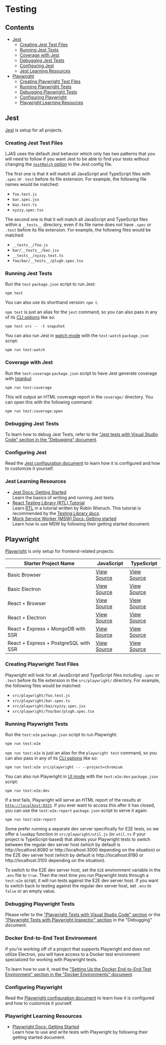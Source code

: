 # Testing

## Contents

-   [Jest](#jest)
    -   [Creating Jest Test Files](#creating-jest-test-files)
    -   [Running Jest Tests](#running-jest-tests)
    -   [Coverage with Jest](#coverage-with-jest)
    -   [Debugging Jest Tests](#debugging-jest-tests)
    -   [Configuring Jest](#configuring-jest)
    -   [Jest Learning Resources](#jest-learning-resources)
-   [Playwright](#playwright)
    -   [Creating Playwright Test Files](#creating-playwright-test-files)
    -   [Running Playwright Tests](#running-playwright-tests)
    -   [Debugging Playwright Tests](#debugging-playwright-tests)
    -   [Configuring Playwright](#configuring-playwright)
    -   [Playwright Learning Resources](#playwright-learning-resources)

## Jest

[Jest](https://jestjs.io) is setup for all projects.

### Creating Jest Test Files

LJAS uses the default Jest behavior which only has two patterns that you will need to follow if you want Jest to be able to find your tests without changing the [`testMatch` option](https://jestjs.io/docs/configuration#testmatch-arraystring) in the Jest config file.

The first one is that it will match all JavaScript and TypeScript files with `.spec` or `.test` before its file extension. For example, the following file names would be matched:

-   `foo.test.js`
-   `bar.spec.jsx`
-   `baz.test.ts`
-   `xyzzy.spec.tsx`

The second one is that it will match all JavaScript and TypeScript files within a `__tests__` directory, even if its file name does not have `.spec` or `.test` before its file extension. For example, the following files would be matched:

-   `__tests__/foo.js`
-   `bar/__tests__/baz.jsx`
-   `__tests__/xyzzy.test.ts`
-   `foo/bar/__tests__/plugh.spec.tsx`

### Running Jest Tests

Run the `test` `package.json` script to run Jest:

```console
npm test
```

You can also use its shorthand version: `npm t`.

`npm test` is just an alias for the `jest` command, so you can also pass in any of its [CLI options](https://jestjs.io/docs/cli) like so:

```console
npm test src -- -t snapshot
```

You can also run Jest in [watch mode](https://jestjs.io/docs/cli#--watch) with the `test:watch` `package.json` script:

```console
npm run test:watch
```

### Coverage with Jest

Run the `test:coverage` `package.json` script to have Jest generate coverage with [Istanbul](https://istanbul.js.org):

```console
npm run test:coverage
```

This will output an HTML coverage report in the `coverage/` directory. You can open this with the following command:

```console
npm run test:coverage:open
```

### Debugging Jest Tests

To learn how to debug Jest Tests, refer to the ["Jest tests with Visual Studio Code" section in the "Debugging" document](./debugging.md#jest-tests-with-visual-studio-code).

### Configuring Jest

Read the [Jest configuration document](../configuration/jest.md) to learn how it is configured and how to customize it yourself.

### Jest Learning Resources

-   [Jest Docs: Getting Started](https://jestjs.io/docs/getting-started)  
    Learn the basics of writing and running Jest tests.
-   [React Testing Library (RTL) Tutorial](https://robinwieruch.de/react-testing-library)  
     Learn [RTL](https://testing-library.com/docs/react-testing-library/intro) in a tutorial written by Robin Wieruch. This tutorial is recommended by the [Testing Library docs](https://testing-library.com/docs/react-testing-library/intro#tutorials).
-   [Mock Service Worker (MSW) Docs: Getting started](https://mswjs.io/docs/getting-started)  
     Learn how to use MSW by following their getting started document.

## Playwright

[Playwright](https://playwright.dev) is only setup for frontend-related projects:

| Starter Project Name                  | JavaScript                                                                                                     | TypeScript                                                                                                        |
| ------------------------------------- | -------------------------------------------------------------------------------------------------------------- | ----------------------------------------------------------------------------------------------------------------- |
| Basic Browser                         | [View Source](https://github.com/mattlean/lean-js-app-starter/tree/v1.0.0/starters/basic-browser)              | [View Source](https://github.com/mattlean/lean-js-app-starter/tree/v1.0.0/starters/basic-browser-ts)              |
| Basic Electron                        | [View Source](https://github.com/mattlean/lean-js-app-starter/tree/v1.0.0/starters/basic-electron)             | [View Source](https://github.com/mattlean/lean-js-app-starter/tree/v1.0.0/starters/basic-electron-ts)             |
| React + Browser                       | [View Source](https://github.com/mattlean/lean-js-app-starter/tree/v1.0.0/starters/react-browser)              | [View Source](https://github.com/mattlean/lean-js-app-starter/tree/v1.0.0/starters/react-browser-ts)              |
| React + Electron                      | [View Source](https://github.com/mattlean/lean-js-app-starter/tree/v1.0.0/starters/react-electron)             | [View Source](https://github.com/mattlean/lean-js-app-starter/tree/v1.0.0/starters/react-electron-ts)             |
| React + Express + MongoDB with SSR    | [View Source](https://github.com/mattlean/lean-js-app-starter/tree/v1.0.0/starters/react-express-mongo-ssr)    | [View Source](https://github.com/mattlean/lean-js-app-starter/tree/v1.0.0/starters/react-express-mongo-ssr-ts)    |
| React + Express + PostgreSQL with SSR | [View Source](https://github.com/mattlean/lean-js-app-starter/tree/v1.0.0/starters/react-express-postgres-ssr) | [View Source](https://github.com/mattlean/lean-js-app-starter/tree/v1.0.0/starters/react-express-postgres-ssr-ts) |

### Creating Playwright Test Files

Playwright will look for all JavaScript and TypeScript files including `.spec` or `.test` before its file extension in the `src/playwright/` directory. For example, the following files would be matched:

-   `src/playwright/foo.test.js`
-   `src/playwright/bar.spec.ts`
-   `src/playwright/baz/xyzzy.spec.jsx`
-   `src/playwright/foo/bar/plugh.spec.tsx`

### Running Playwright Tests

Run the `test:e2e` `package.json` script to run Playwright:

```console
npm run test:e2e
```

`npm run test:e2e` is just an alias for the `playwright test` command, so you can also pass in any of its [CLI options](https://playwright.dev/docs/test-cli) like so:

```console
npm run test:e2e src/playwright -- --project=chromium
```

You can also run Playwright in [UI mode](https://playwright.dev/docs/test-ui-mode) with the `test:e2e:dev` `package.json` script:

```console
npm run test:e2e:dev
```

If a test fails, Playwright will serve an HTML report of the results at [`http://localhost:9323`](http://localhost:9323). If you ever want to access this after it has closed, you can use the `test:e2e:report` `package.json` script to serve it again:

```console
npm run test:e2e:report
```

Some prefer running a separate dev server specifically for E2E tests, so we offer a `loadApp` function in `src/playwright/util.js` (or `util.ts` if your project is TypeScript-based) that allows your Playwright tests to switch between the regular dev server host (which by default is http://localhost:8080 or http://localhost:3000 depending on the situation) or the E2E dev server host (which by default is http://localhost:8180 or http://localhost:3100 depending on the situation).

To switch to the E2E dev server host, set the `E2E` environment variable in the `.env` file to `true`. Then the next time you run Playwright tests through a `test:e2e` script, it will run tests against the E2E dev server host. If you want to switch back to testing against the regular dev server host, set `.env` to `false` or an empty value.

### Debugging Playwright Tests

Please refer to the ["Playwright Tests with Visual Studio Code" section](./debugging.md#playwright-tests-with-visual-studio-code) or the ["Playwright Tests with Playwright Inspector" section](./debugging.md#playwright-tests-with-playwright-inspector) in the "Debugging" document.

### Docker End-to-End Test Environment

If you're working off of a project that supports Playwright and does not utilize Electron, you will have access to a Docker test environment specialized for working with Playwright tests.

To learn how to use it, read the ["Setting Up the Docker End-to-End Test Environment" section in the "Docker Environments" document](../developing/docker-environments.md#setting-up-the-docker-end-to-end-test-environment).

### Configuring Playwright

Read the [Playwright configuration document](../configuration/playwright.md) to learn how it is configured and how to customize it yourself.

### Playwright Learning Resources

-   [Playwright Docs: Getting Started](https://playwright.dev/docs/intro)  
    Learn how to use and write tests with Playwright by following their getting started document.
